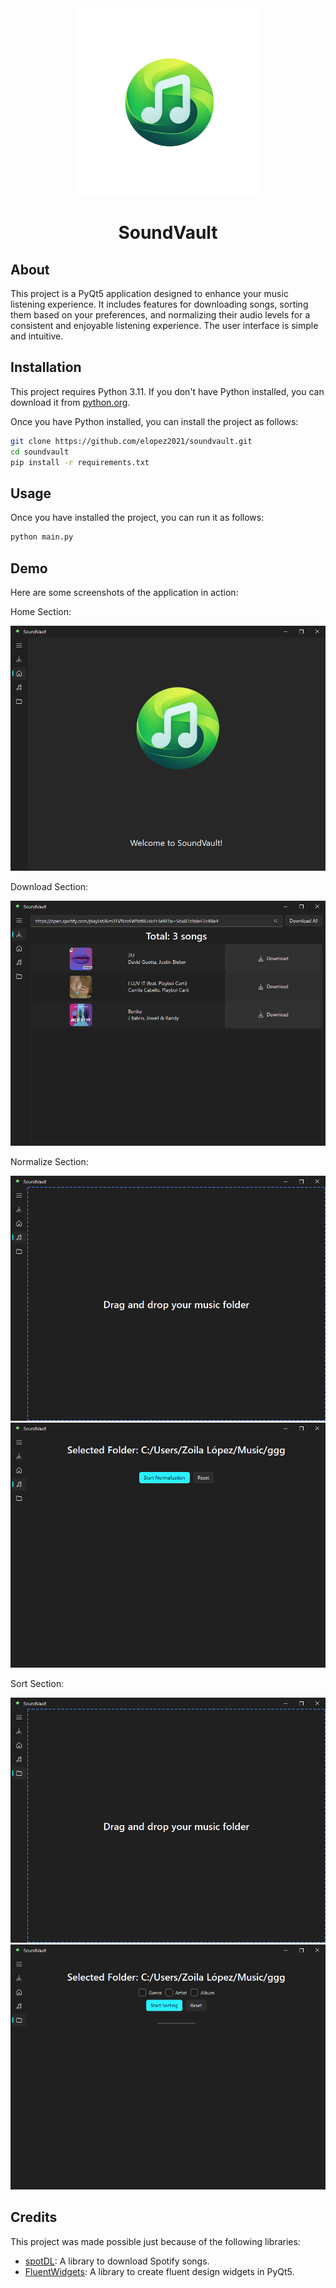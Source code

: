 <div align="center">
  <img src="resource/logo.png" alt="Logo" width="300">
  <h1>SoundVault</h1>
</div>

## About

This project is a PyQt5 application designed to enhance your music listening experience. It includes features for downloading songs, sorting them based on your preferences, and normalizing their audio levels for a consistent and enjoyable listening experience. The user interface is simple and intuitive.

## Installation

This project requires Python 3.11. If you don't have Python installed, you can download it from [python.org](https://www.python.org/downloads/).

Once you have Python installed, you can install the project as follows:

```bash
git clone https://github.com/elopez2021/soundvault.git
cd soundvault
pip install -r requirements.txt
```

## Usage

Once you have installed the project, you can run it as follows:

```bash
python main.py
```

## Demo

Here are some screenshots of the application in action:

Home Section:

![image](demo/home.png)

Download Section:

![image](demo/download.png)

Normalize Section:

![image](demo/normalize.png)
![image](demo/normalizing.png)

Sort Section:

![image](demo/sort.png)
![image](demo/sorting.png)

## Credits

This project was made possible just because of the following libraries:

- [spotDL](https://github.com/spotDL/spotify-downloader): A library to download Spotify songs.
- [FluentWidgets](https://github.com/zhiyiYo/PyQt-Fluent-Widgets.git): A library to create fluent design widgets in PyQt5.
